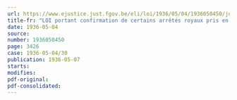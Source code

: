```yaml
---
url: https://www.ejustice.just.fgov.be/eli/loi/1936/05/04/1936050450/justel
title-fr: "LOI portant confirmation de certains arrêtés royaux pris en exécution de la loi du 31 juillet 1934, prorogée et complétée par les lois du 7 décembre 1934, du 15 et du 30 mars 1935"
date: 1936-05-04
source:
number: 1936050450
page: 3426
case: 1936-05-04/30
publication: 1936-05-07
starts:
modifies:
pdf-original:
pdf-consolidated:
---
```


